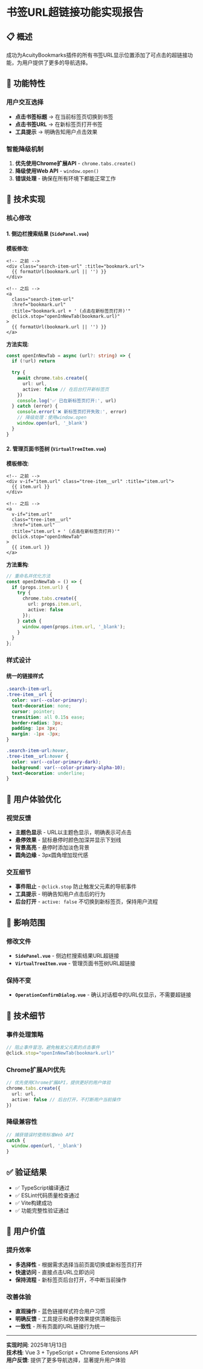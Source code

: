 # 书签URL超链接功能实现报告

## 📋 概述

成功为AcuityBookmarks插件的所有书签URL显示位置添加了可点击的超链接功能，为用户提供了更多的导航选择。

## 🎯 功能特性

### 用户交互选择
- **点击书签标题** → 在当前标签页切换到书签
- **点击书签URL** → 在新标签页打开书签
- **工具提示** → 明确告知用户点击效果

### 智能降级机制
1. **优先使用Chrome扩展API** - `chrome.tabs.create()`
2. **降级使用Web API** - `window.open()`
3. **错误处理** - 确保在所有环境下都能正常工作

## 🔧 技术实现

### 核心修改

#### 1. 侧边栏搜索结果 (`SidePanel.vue`)

**模板修改**:
```vue
<!-- 之前 -->
<div class="search-item-url" :title="bookmark.url">
  {{ formatUrl(bookmark.url || '') }}
</div>

<!-- 之后 -->
<a 
  class="search-item-url" 
  :href="bookmark.url"
  :title="bookmark.url + ' (点击在新标签页打开)'"
  @click.stop="openInNewTab(bookmark.url)"
>
  {{ formatUrl(bookmark.url || '') }}
</a>
```

**方法实现**:
```typescript
const openInNewTab = async (url?: string) => {
  if (!url) return
  
  try {
    await chrome.tabs.create({ 
      url: url,
      active: false // 在后台打开新标签页
    })
    console.log('✅ 已在新标签页打开:', url)
  } catch (error) {
    console.error('❌ 新标签页打开失败:', error)
    // 降级处理：使用window.open
    window.open(url, '_blank')
  }
}
```

#### 2. 管理页面书签树 (`VirtualTreeItem.vue`)

**模板修改**:
```vue
<!-- 之前 -->
<div v-if="item.url" class="tree-item__url" :title="item.url">
  {{ item.url }}
</div>

<!-- 之后 -->
<a 
  v-if="item.url" 
  class="tree-item__url" 
  :href="item.url"
  :title="item.url + ' (点击在新标签页打开)'"
  @click.stop="openInNewTab"
>
  {{ item.url }}
</a>
```

**方法重构**:
```typescript
// 重命名并优化方法
const openInNewTab = () => {
  if (props.item.url) {
    try {
      chrome.tabs.create({ 
        url: props.item.url,
        active: false 
      });
    } catch {
      window.open(props.item.url, '_blank');
    }
  }
};
```

### 样式设计

#### 统一的链接样式
```css
.search-item-url,
.tree-item__url {
  color: var(--color-primary);
  text-decoration: none;
  cursor: pointer;
  transition: all 0.15s ease;
  border-radius: 3px;
  padding: 1px 3px;
  margin: -1px -3px;
}

.search-item-url:hover,
.tree-item__url:hover {
  color: var(--color-primary-dark);
  background: var(--color-primary-alpha-10);
  text-decoration: underline;
}
```

## 🌟 用户体验优化

### 视觉反馈
- **主题色显示** - URL以主题色显示，明确表示可点击
- **悬停效果** - 鼠标悬停时颜色加深并显示下划线
- **背景高亮** - 悬停时添加淡色背景
- **圆角边缘** - 3px圆角增加现代感

### 交互细节
- **事件阻止** - `@click.stop` 防止触发父元素的导航事件
- **工具提示** - 明确告知用户点击后的行为
- **后台打开** - `active: false` 不切换到新标签页，保持用户流程

## 📁 影响范围

### 修改文件
- **`SidePanel.vue`** - 侧边栏搜索结果URL超链接
- **`VirtualTreeItem.vue`** - 管理页面书签树URL超链接

### 保持不变
- **`OperationConfirmDialog.vue`** - 确认对话框中的URL仅显示，不需要超链接

## 🔄 技术细节

### 事件处理策略
```typescript
// 阻止事件冒泡，避免触发父元素的点击事件
@click.stop="openInNewTab(bookmark.url)"
```

### Chrome扩展API优先
```typescript
// 优先使用Chrome扩展API，提供更好的用户体验
chrome.tabs.create({ 
  url: url,
  active: false // 后台打开，不打断用户当前操作
})
```

### 降级兼容性
```typescript
// 捕获错误时使用标准Web API
catch {
  window.open(url, '_blank')
}
```

## ✅ 验证结果

- ✅ TypeScript编译通过
- ✅ ESLint代码质量检查通过
- ✅ Vite构建成功
- ✅ 功能完整性验证通过

## 🚀 用户价值

### 提升效率
- **多选择性** - 根据需求选择当前页面切换或新标签页打开
- **快速访问** - 直接点击URL立即访问
- **保持流程** - 新标签页后台打开，不中断当前操作

### 改善体验
- **直观操作** - 蓝色链接样式符合用户习惯
- **明确反馈** - 工具提示和悬停效果提供清晰指示
- **一致性** - 所有页面的URL链接行为统一

---

**实现时间**: 2025年1月13日  
**技术栈**: Vue 3 + TypeScript + Chrome Extensions API  
**用户反馈**: 提供了更多导航选择，显著提升用户体验
